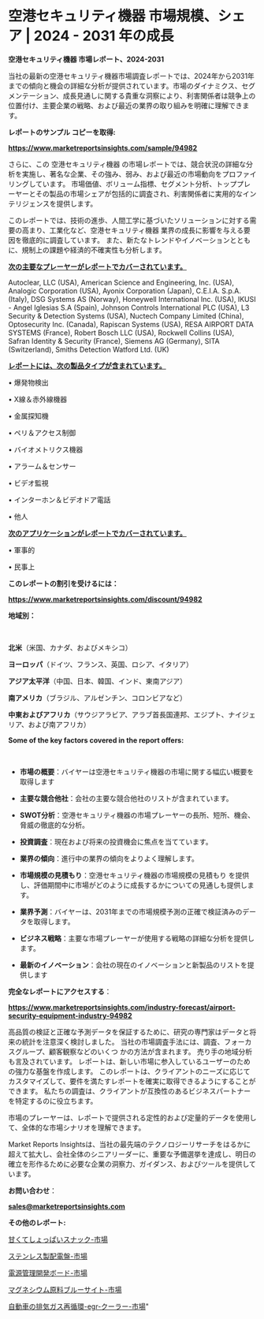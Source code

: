 # 空港セキュリティ機器 市場規模、シェア | 2024 - 2031 年の成長

<strong>空港セキュリティ機器 市場レポート、2024-2031</strong>

当社の最新の空港セキュリティ機器市場調査レポートでは、2024年から2031年までの傾向と機会の詳細な分析が提供されています。市場のダイナミクス、セグメンテーション、成長見通しに関する貴重な洞察により、利害関係者は競争上の位置付け、主要企業の戦略、および最近の業界の取り組みを明確に理解できます。



<strong>レポートのサンプル コピーを取得:</strong> <a href=https://www.marketreportsinsights.com/sample/94982>

<strong><u>https://www.marketreportsinsights.com/sample/94982</u></strong></a>

さらに、この 空港セキュリティ機器 の市場レポートでは、競合状況の詳細な分析を実施し、著名な企業、その強み、弱み、および最近の市場動向をプロファイリングしています。 市場価値、ボリューム指標、セグメント分析、トッププレーヤーとその製品の市場シェアが包括的に調査され、利害関係者に実用的なインテリジェンスを提供します。

このレポートでは、技術の進歩、人間工学に基づいたソリューションに対する需要の高まり、工業化など、空港セキュリティ機器 業界の成長に影響を与える要因を徹底的に調査しています。 また、新たなトレンドやイノベーションとともに、規制上の課題や経済的不確実性も分析します。



<strong><u>次の主要なプレーヤーがレポートでカバーされています。</u></strong>

Autoclear, LLC (USA), American Science and Engineering, Inc. (USA), Analogic Corporation (USA), Ayonix Corporation (Japan), C.E.I.A. S.p.A. (Italy), DSG Systems AS (Norway), Honeywell International Inc. (USA), IKUSI - Angel Iglesias S.A (Spain), Johnson Controls International PLC (USA), L3 Security & Detection Systems (USA), Nuctech Company Limited (China), Optosecurity Inc. (Canada), Rapiscan Systems (USA), RESA AIRPORT DATA SYSTEMS (France), Robert Bosch LLC (USA), Rockwell Collins (USA), Safran Identity & Security (France), Siemens AG (Germany), SITA (Switzerland), Smiths Detection Watford Ltd. (UK)



<strong><u><b>レポートには、次の製品タイプが含まれています。</b></u></strong>

• 爆発物検出

• X線＆赤外線機器

• 金属探知機

• ペリ＆アクセス制御

• バイオメトリクス機器

• アラーム＆センサー

• ビデオ監視

• インターホン＆ビデオドア電話

• 他人



<strong><u><b>次のアプリケーションがレポートでカバーされています。</b></u></strong>

• 軍事的

• 民事上



<strong><b>このレポートの割引を受けるには：</b></strong>

<a href=https://www.marketreportsinsights.com/discount/94982>

<strong><u>https://www.marketreportsinsights.com/discount/94982</u></strong></a>



<strong>地域別：</strong>

<strong> </strong>



<strong>北米</strong>（米国、カナダ、およびメキシコ）



<strong>ヨーロッパ</strong>（ドイツ、フランス、英国、ロシア、イタリア）



<strong>アジア太平洋</strong>（中国、日本、韓国、インド、東南アジア）



<strong>南アメリカ</strong>（ブラジル、アルゼンチン、コロンビアなど）



<strong>中東およびアフリカ</strong>（サウジアラビア、アラブ首長国連邦、エジプト、ナイジェリア、および南アフリカ）



<strong>Some of the key factors covered in the report offers:</strong>

<strong> </strong>
<ul>
  <li>

<strong>市場の概要</strong>：バイヤーは空港セキュリティ機器の市場に関する幅広い概要を取得します</li>
  <li>

<strong>主要な競合他社</strong>：会社の主要な競合他社のリストが含まれています。</li>
  <li>

<strong>SWOT分析</strong>：空港セキュリティ機器の市場プレーヤーの長所、短所、機会、脅威の徹底的な分析。</li>
  <li>

<strong>投資調査</strong>：現在および将来の投資機会に焦点を当てています。</li>
  <li>

<strong>業界の傾向</strong>：進行中の業界の傾向をよりよく理解します。</li>
  <li>

<strong>市場規模の見積もり</strong>：空港セキュリティ機器の市場規模の見積もり を提供し、評価期間中に市場がどのように成長するかについての見通しも提供します。</li>
  <li>

<strong>業界予測</strong>：バイヤーは、2031年までの市場規模予測の正確で検証済みのデータを取得します。</li>
  <li>

<strong>ビジネス戦略</strong>：主要な市場プレーヤーが使用する戦略の詳細な分析を提供します。</li>
  <li>

<strong>最新のイノベーション</strong>：会社の現在のイノベーションと新製品のリストを提供します</li>
</ul>


<strong>完全なレポートにアクセスする</strong>：

<a href=https://www.marketreportsinsights.com/industry-forecast/airport-security-equipment-industry-94982>

<strong><u>https://www.marketreportsinsights.com/industry-forecast/airport-security-equipment-industry-94982</u></strong></a>

高品質の検証と正確な予測データを保証するために、研究の専門家はデータと将来の統計を注意深く検討しました。 当社の市場調査手法には、調査、フォーカスグループ、顧客観察などのいくつ かの方法が含まれます。 売り手の地域分析も言及されています。 レポートは、新しい市場に参入しているユーザーのための強力な基盤を作成します。 このレポートは、クライアントのニーズに応じてカスタマイズして、要件を満たすレポートを確実に取得できるようにすることができます。 私たちの調査は、クライアントが互換性のあるビジネスパートナーを特定するのに役立ちます。

市場のプレーヤーは、レポートで提供される定性的および定量的データを使用して、全体的な市場シナリオを理解できます。

Market Reports Insightsは、当社の最先端のテクノロジーリサーチをはるかに超えて拡大し、会社全体のシニアリーダーに、重要な予備選挙を達成し、明日の確立を形作るために必要な企業の洞察力、ガイダンス、およびツールを提供しています。



<strong><b>お問い合わせ</b></strong>：

<a href=mailto:sales@marketreportsinsights.com>

<strong><u>sales@marketreportsinsights.com</u></strong></a>



<strong>その他のレポート:</strong>

<a href=https://www.linkedin.com/pulse/甘くてしょっぱいスナック-市場-2030-年までの需要に焦点を当てた-2023-年調査レポート-pr-news-hub-jcslf/>甘くてしょっぱいスナック-市場</a>

<a href=https://www.linkedin.com/pulse/ステンレス製配電盤-市場-2023-推進要因と成長機会-2030-pr-news-hub-ll5af/>ステンレス製配電盤-市場</a>

<a href=https://www.linkedin.com/pulse/電源管理開発ボード-市場-2023-競争分析と事業成長-2030-pr-news-hub-odmyf/>電源管理開発ボード-市場</a>

<a href=https://www.linkedin.com/pulse/マグネシウム原料ブルーサイト-市場-2023-年のダイナミクスとビジネストレンド-qqiaf/>マグネシウム原料ブルーサイト-市場</a>

<a href=https://www.linkedin.com/pulse/自動車の排気ガス再循環-egr-クーラー-市場-2023-最新の-cagr-および成長分析-vaomf/>自動車の排気ガス再循環-egr-クーラー-市場</a>"
